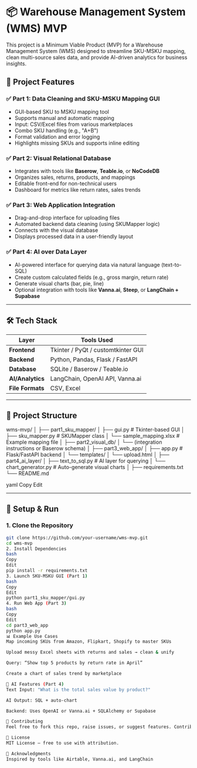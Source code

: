 # 📦 Warehouse Management System (WMS) MVP

This project is a Minimum Viable Product (MVP) for a Warehouse Management System (WMS) designed to streamline SKU-MSKU mapping, clean multi-source sales data, and provide AI-driven analytics for business insights.

## 🚀 Project Features

### ✅ Part 1: Data Cleaning and SKU-MSKU Mapping GUI
- GUI-based SKU to MSKU mapping tool
- Supports manual and automatic mapping
- Input: CSV/Excel files from various marketplaces
- Combo SKU handling (e.g., "A+B")
- Format validation and error logging
- Highlights missing SKUs and supports inline editing

### ✅ Part 2: Visual Relational Database
- Integrates with tools like **Baserow**, **Teable.io**, or **NoCodeDB**
- Organizes sales, returns, products, and mappings
- Editable front-end for non-technical users
- Dashboard for metrics like return rates, sales trends

### ✅ Part 3: Web Application Integration
- Drag-and-drop interface for uploading files
- Automated backend data cleaning (using SKUMapper logic)
- Connects with the visual database
- Displays processed data in a user-friendly layout

### ✅ Part 4: AI over Data Layer
- AI-powered interface for querying data via natural language (text-to-SQL)
- Create custom calculated fields (e.g., gross margin, return rate)
- Generate visual charts (bar, pie, line)
- Optional integration with tools like **Vanna.ai**, **Steep**, or **LangChain + Supabase**

---

## 🛠️ Tech Stack

| Layer               | Tools Used                             |
|---------------------|-----------------------------------------|
| **Frontend**        | Tkinter / PyQt / customtkinter GUI      |
| **Backend**         | Python, Pandas, Flask / FastAPI         |
| **Database**        | SQLite / Baserow / Teable.io            |
| **AI/Analytics**    | LangChain, OpenAI API, Vanna.ai         |
| **File Formats**    | CSV, Excel                              |

---

## 📁 Project Structure

wms-mvp/
│
├── part1_sku_mapper/
│ ├── gui.py # Tkinter-based GUI
│ ├── sku_mapper.py # SKUMapper class
│ └── sample_mapping.xlsx # Example mapping file
│
├── part2_visual_db/
│ └── (integration instructions or Baserow schema)
│
├── part3_web_app/
│ ├── app.py # Flask/FastAPI backend
│ └── templates/
│ └── upload.html
│
├── part4_ai_layer/
│ ├── text_to_sql.py # AI layer for querying
│ └── chart_generator.py # Auto-generate visual charts
│
├── requirements.txt
└── README.md

yaml
Copy
Edit

---

## 🧪 Setup & Run

### 1. Clone the Repository
```bash
git clone https://github.com/your-username/wms-mvp.git
cd wms-mvp
2. Install Dependencies
bash
Copy
Edit
pip install -r requirements.txt
3. Launch SKU-MSKU GUI (Part 1)
bash
Copy
Edit
python part1_sku_mapper/gui.py
4. Run Web App (Part 3)
bash
Copy
Edit
cd part3_web_app
python app.py
📊 Example Use Cases
Map incoming SKUs from Amazon, Flipkart, Shopify to master SKUs

Upload messy Excel sheets with returns and sales → clean & unify

Query: “Show top 5 products by return rate in April”

Create a chart of sales trend by marketplace

🤖 AI Features (Part 4)
Text Input: "What is the total sales value by product?"

AI Output: SQL + auto-chart

Backend: Uses OpenAI or Vanna.ai + SQLAlchemy or Supabase

🧩 Contributing
Feel free to fork this repo, raise issues, or suggest features. Contributions are welcome!

📄 License
MIT License – free to use with attribution.

🙌 Acknowledgments
Inspired by tools like Airtable, Vanna.ai, and LangChain








